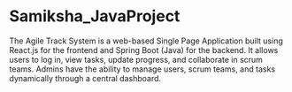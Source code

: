 # Samiksha_JavaProject
The Agile Track System is a web-based Single Page Application built using React.js for the frontend and Spring Boot (Java) for the backend. It allows users to log in, view tasks, update progress, and collaborate in scrum teams. Admins have the ability to manage users, scrum teams, and tasks dynamically through a central dashboard.
